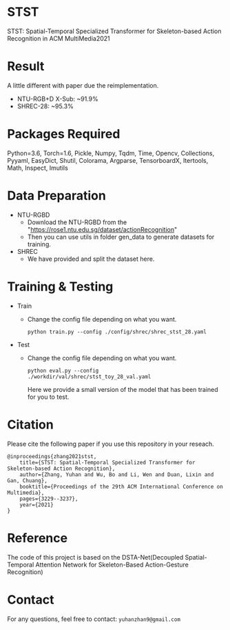 # STST
STST: Spatial-Temporal Specialized Transformer for Skeleton-based Action Recognition in ACM MultiMedia2021


# Result
A little different with paper due the reimplementation.

 - NTU-RGB+D X-Sub: ~91.9%
 - SHREC-28: ~95.3%

# Packages Required
Python=3.6, Torch=1.6, Pickle, Numpy, Tqdm, Time, Opencv, Collections, Pyyaml, EasyDict, Shutil, Colorama, Argparse, TensorboardX, Itertools, Math, Inspect, Imutils

# Data Preparation

 - NTU-RGBD
    - Download the NTU-RGBD from the "https://rose1.ntu.edu.sg/dataset/actionRecognition"
    - Then you can use utils in folder gen_data to generate datasets for training.
 - SHREC
    - We have provided and split the dataset here.

# Training & Testing

- Train 
  - Change the config file depending on what you want.

    `python train.py --config ./config/shrec/shrec_stst_28.yaml`
- Test
  - Change the config file depending on what you want.
  
    `python eval.py --config ./workdir/val/shrec/stst_toy_28_val.yaml` 
  
     Here we provide a small version of the model that has been trained for you to test.

     
# Citation
Please cite the following paper if you use this repository in your reseach.

    @inproceedings{zhang2021stst,
        title={STST: Spatial-Temporal Specialized Transformer for Skeleton-based Action Recognition},
        author={Zhang, Yuhan and Wu, Bo and Li, Wen and Duan, Lixin and Gan, Chuang},
        booktitle={Proceedings of the 29th ACM International Conference on Multimedia},
        pages={3229--3237},
        year={2021}
    }
# Reference
The code of this project is based on the DSTA-Net(Decoupled Spatial-Temporal Attention Network for Skeleton-Based Action-Gesture Recognition)

# Contact
For any questions, feel free to contact: `yuhanzhan9@gmail.com`
